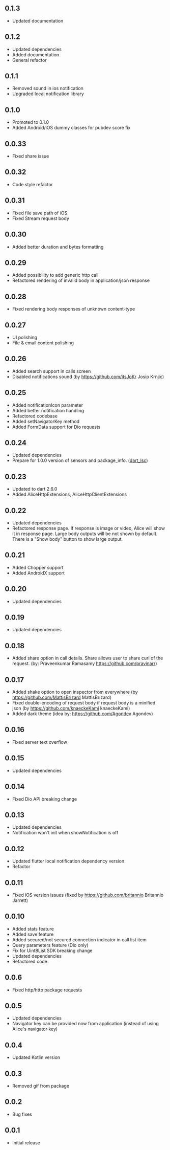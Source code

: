 ## 0.1.3
* Updated documentation

## 0.1.2
* Updated dependencies
* Added documentation
* General refactor

## 0.1.1
* Removed sound in ios notification
* Upgraded local notification library

## 0.1.0
* Promoted to 0.1.0
* Added Android/iOS dummy classes for pubdev score fix

## 0.0.33
* Fixed share issue

## 0.0.32
* Code style refactor

## 0.0.31
* Fixed file save path of iOS
* Fixed Stream request body

## 0.0.30
* Added better duration and bytes formatting

## 0.0.29
* Added possibility to add generic http call
* Refactored rendering of invalid body in application/json response

## 0.0.28
* Fixed rendering body responses of unknown content-type

## 0.0.27
* UI polishing
* File & email content polishing

## 0.0.26
* Added search support in calls screen
* Disabled notifications sound (by https://github.com/itsJoKr Josip Krnjic)

## 0.0.25
* Added notificationIcon parameter
* Added better notification handling
* Refactored codebase
* Added setNavigatorKey method
* Added FormData support for Dio requests

## 0.0.24
* Updated dependencies
* Prepare for 1.0.0 version of sensors and package_info. ([dart_lsc](https://github.com/amirh/dart_lsc))

## 0.0.23
* Updated to dart 2.6.0
* Added AliceHttpExtensions, AliceHttpClientExtensions

## 0.0.22
* Updated dependencies
* Refactored response page. If response is image or video, Alice will show it in response page. Large
body outputs will be not shown by default. There is a "Show body" button to show large output.

## 0.0.21
* Added Chopper support
* Added AndroidX support

## 0.0.20
* Updated dependencies

## 0.0.19
* Updated dependencies

## 0.0.18
* Added share option in call details. Share allows user to share curl of the request. (by: Praveenkumar Ramasamy https://github.com/pravinarr)

## 0.0.17
* Added shake option to open inspector from everywhere (by https://github.com/MattisBrizard MattisBrizard)
* Fixed double-encoding of request body if request body is a minified json (by https://github.com/knaeckeKami knaeckeKami)
* Added dark theme (idea by: https://github.com/Agondev Agondev)

## 0.0.16
* Fixed server text overflow

## 0.0.15
* Updated dependencies

## 0.0.14
* Fixed Dio API breaking change

## 0.0.13
* Updated dependencies
* Notification won't init when showNotification is off

## 0.0.12
* Updated flutter local notification dependency version
* Refactor

## 0.0.11
* Fixed iOS version issues (fixed by https://github.com/britannio Britannio Jarrett)

## 0.0.10
* Added stats feature
* Added save feature
* Added secured/not secured connection indicator in call list item
* Query parameters feature (Dio only)
* Fix for Uint8List SDK breaking change
* Updated dependencies
* Refactored code

## 0.0.6
* Fixed http/http package requests

## 0.0.5
* Updated dependencies
* Navigator key can be provided now from application (instead of using Alice's navigator key)

## 0.0.4
* Updated Kotlin version

## 0.0.3
* Removed gif from package

## 0.0.2
* Bug fixes

## 0.0.1

* Initial release
